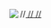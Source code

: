 
//<a href="#">
  //<img align="left" src="https://github-readme-stats.vercel.app/api?username=ono-hiroki&count_private=true&show_icons=true" />
//</a>

